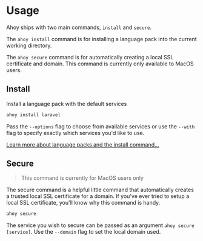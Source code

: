 # Usage

Ahoy ships with two main commands, `install` and `secure`.

The `ahoy install` command is for installing a language pack into the current working directory. 

The `ahoy secure` command is for automatically creating a local SSL certificate and domain. 
This command is currently only available to MacOS users.

## Install

Install a language pack with the default services
```bash
ahoy install laravel 
```

Pass the `--options` flag to choose from available services or use the `--with` flag 
to specify exactly which services you'd like to use. 

[Learn more about language packs and the install command...](/language-packs)

## Secure

> This command is currently for MacOS users only

The secure command is a helpful little command that automatically creates a trusted local SSL certificate for a domain.
If you've ever tried to setup a local SSL certificate, you'll know why this command is handy.

```bash
ahoy secure
```

The service you wish to secure can be passed as an argument `ahoy secure [service]`. 
Use the `--domain` flag to set the local domain used.  

